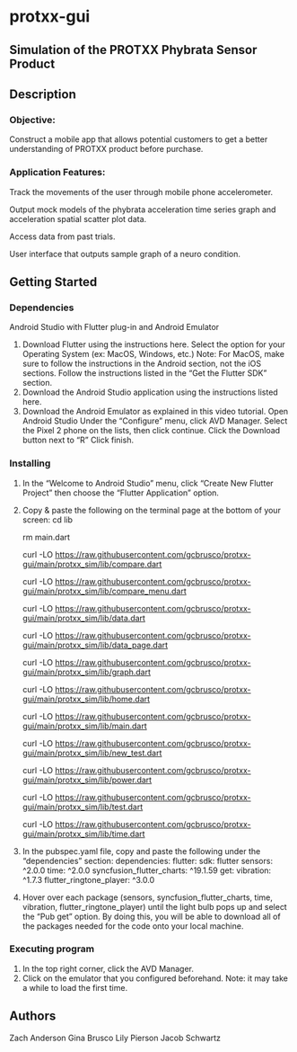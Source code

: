 # protxx-gui

## Simulation of the PROTXX Phybrata Sensor Product

## Description
### Objective: 
Construct a mobile app that allows potential customers to get a better understanding of PROTXX product before purchase.

### Application Features: 
Track the movements of the user through mobile phone accelerometer.

Output mock models of the phybrata acceleration time series graph and acceleration spatial scatter plot data.

Access data from past trials.

User interface that outputs sample graph of a neuro condition.

## Getting Started
### Dependencies
Android Studio with Flutter plug-in and Android Emulator
1. Download Flutter using the instructions here.
    Select the option for your Operating System (ex: MacOS, Windows, etc.) 
    Note: For MacOS, make sure to follow the instructions in the Android section, not the iOS sections.
    Follow the instructions listed in the “Get the Flutter SDK” section.
2. Download the Android Studio application using the instructions listed here.
3. Download the Android Emulator as explained in this video tutorial.
    Open Android Studio
    Under the “Configure” menu, click AVD Manager.
    Select the Pixel 2 phone on the lists, then click continue.
    Click the Download button next to “R”
    Click finish.


### Installing
1. In the “Welcome to Android Studio” menu, click “Create New Flutter Project” then choose the “Flutter Application” option.
2. Copy & paste the following on the terminal page at the bottom of your screen:
    cd lib

    rm main.dart

    curl -LO https://raw.githubusercontent.com/gcbrusco/protxx-gui/main/protxx_sim/lib/compare.dart

    curl -LO https://raw.githubusercontent.com/gcbrusco/protxx-gui/main/protxx_sim/lib/compare_menu.dart

    curl -LO https://raw.githubusercontent.com/gcbrusco/protxx-gui/main/protxx_sim/lib/data.dart

    curl -LO https://raw.githubusercontent.com/gcbrusco/protxx-gui/main/protxx_sim/lib/data_page.dart

    curl -LO https://raw.githubusercontent.com/gcbrusco/protxx-gui/main/protxx_sim/lib/graph.dart

    curl -LO https://raw.githubusercontent.com/gcbrusco/protxx-gui/main/protxx_sim/lib/home.dart

    curl -LO https://raw.githubusercontent.com/gcbrusco/protxx-gui/main/protxx_sim/lib/main.dart

    curl -LO https://raw.githubusercontent.com/gcbrusco/protxx-gui/main/protxx_sim/lib/new_test.dart

    curl -LO https://raw.githubusercontent.com/gcbrusco/protxx-gui/main/protxx_sim/lib/power.dart

    curl -LO https://raw.githubusercontent.com/gcbrusco/protxx-gui/main/protxx_sim/lib/test.dart

    curl -LO https://raw.githubusercontent.com/gcbrusco/protxx-gui/main/protxx_sim/lib/time.dart

3. In the pubspec.yaml file, copy and paste the following under the “dependencies” section:
    dependencies:
      flutter:
        sdk: flutter
      sensors: ^2.0.0
      time: ^2.0.0
      syncfusion_flutter_charts: ^19.1.59
      get:
      vibration: ^1.7.3
      flutter_ringtone_player: ^3.0.0
4. Hover over each package (sensors, syncfusion_flutter_charts, time, vibration, flutter_ringtone_player) until the light bulb pops up and select the “Pub get” option. By doing this, you will be able to download all of the packages needed for the code onto your local machine. 


### Executing program
1. In the top right corner, click the AVD Manager.
2. Click on the emulator that you configured beforehand. 
    Note: it may take a while to load the first time. 

## Authors

Zach Anderson
Gina Brusco
Lily Pierson
Jacob Schwartz
